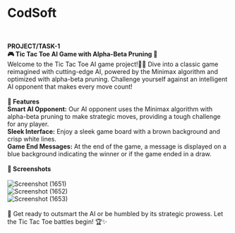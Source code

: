 # **CodSoft**
<br>

**PROJECT/TASK-1**
<br>
**🎮 Tic Tac Toe AI Game with Alpha-Beta Pruning 🧠**
<br>
Welcome to the Tic Tac Toe AI game project!🤖✨ Dive into a classic game reimagined with cutting-edge AI, powered by the Minimax algorithm and optimized with alpha-beta pruning. Challenge yourself against an intelligent AI opponent that makes every move count!
<br>
<br>
**🌟 Features**
<br>
**Smart AI Opponent:** Our AI opponent uses the Minimax algorithm with alpha-beta pruning to make strategic moves, providing a tough challenge for any player.
<br>
**Sleek Interface:** Enjoy a sleek game board with a brown background and crisp white lines.
<br>
**Game End Messages:** At the end of the game, a message is displayed on a blue background indicating the winner or if the game ended in a draw.
<br>
<br>
**📸 Screenshots**
<br>
<br>
![Screenshot (1651)](https://github.com/user-attachments/assets/74d449c9-fc5d-447f-a78a-312a24d361ac)
<br>
![Screenshot (1652)](https://github.com/user-attachments/assets/186e7f8f-2336-4d39-b145-ff646123ff3e)
<br>
![Screenshot (1653)](https://github.com/user-attachments/assets/ce194b14-30d9-411f-8af5-f300883effa8)
<br>
<br>
🚀 Get ready to outsmart the AI or be humbled by its strategic prowess. Let the Tic Tac Toe battles begin! 🏆✨
